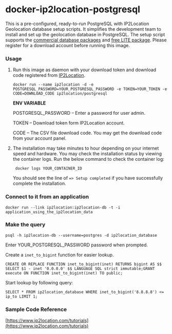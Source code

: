docker-ip2location-postgresql
=============================

This is a pre-configured, ready-to-run PostgreSQL with IP2Location Geolocation database setup scripts. It simplifies the development team to install and set up the geolocation database in PostgreSQL. The setup script supports the [commercial database packages](https://www.ip2location.com) and [free LITE package](https://lite.ip2location.com). Please register for a download account before running this image.

### Usage

1. Run this image as daemon with your download token and download code registered from [IP2Location](https://www.ip2location.com).

       docker run --name ip2location -d -e POSTGRESQL_PASSWORD=YOUR_POSTGRESQL_PASSWORD -e TOKEN=YOUR_TOKEN -e CODE=DOWNLOAD_CODE ip2location/postgresql

    **ENV VARIABLE**

    POSTGRESQL_PASSWORD – Enter a password for user admin.

    TOKEN – Download token form IP2Location account.

    CODE – The CSV file download code. You may get the download code from your account panel.

2. The installation may take minutes to hour depending on your internet speed and hardware. You may check the installation status by viewing the container logs. Run the below command to check the container log:

        docker logs YOUR_CONTAINER_ID

    You should see the line of `=> Setup completed` if you have successfully complete the installation.

### Connect to it from an application

    docker run --link ip2location:ip2location-db -t -i application_using_the_ip2location_data

### Make the query

    psql -h ip2location-db --username=postgres -d ip2location_database

Enter YOUR_POSTGRESQL_PASSWORD password when prompted.

Create a `inet_to_bigint` function for easier lookup.

    CREATE OR REPLACE FUNCTION inet_to_bigint(inet) RETURNS bigint AS $$ SELECT $1 - inet '0.0.0.0' $$ LANGUAGE SQL strict immutable;GRANT execute ON FUNCTION inet_to_bigint(inet) TO public;

Start lookup by following query:

    SELECT * FROM ip2location_database WHERE inet_to_bigint('8.8.8.8') <= ip_to LIMIT 1;


### Sample Code Reference

[https://www.ip2location.com/tutorials](https://www.ip2location.com/tutorials)
